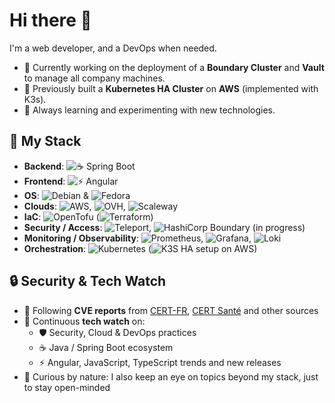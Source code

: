 # Hi there 👋

I'm a web developer, and a DevOps when needed.

- 🔭 Currently working on the deployment of a **Boundary Cluster** and **Vault** to manage all company machines.
- 🚀 Previously built a **Kubernetes HA Cluster** on **AWS** (implemented with K3s).
- 🌱 Always learning and experimenting with new technologies.

## 🔧 My Stack

- **Backend**: ![☕ Spring Boot](https://img.shields.io/badge/Spring%20Boot-6DB33F?logo=springboot&logoColor=fff) 
- **Frontend**: ![⚡ Angular](https://img.shields.io/badge/Angular-DD0031?logo=angular&logoColor=fff)
- **OS**: ![Debian](https://img.shields.io/badge/Debian-A81D33?logo=debian&logoColor=fff) & ![Fedora](https://img.shields.io/badge/Fedora-294172?logo=fedora&logoColor=fff)
- **Clouds**: ![AWS](https://img.shields.io/badge/AWS-232F3E?logo=amazonaws&logoColor=fff), ![OVH](https://img.shields.io/badge/OVH-123F6D?logo=ovh&logoColor=fff), ![Scaleway](https://img.shields.io/badge/Scaleway-4F0599?logo=scaleway&logoColor=fff)
- **IaC**: ![OpenTofu](https://img.shields.io/badge/OpenTofu-FFDA18?logo=opentofu&logoColor=000) (![Terraform](https://img.shields.io/badge/Terraform-7B42BC?logo=terraform&logoColor=fff))
- **Security / Access**: ![Teleport](https://img.shields.io/badge/Teleport-542C85?logo=teleport&logoColor=fff), ![HashiCorp Boundary](https://img.shields.io/badge/Boundary-000?logo=hashicorp&logoColor=fff) (in progress)
- **Monitoring / Observability**: ![Prometheus](https://img.shields.io/badge/Prometheus-E6522C?logo=prometheus&logoColor=fff), ![Grafana](https://img.shields.io/badge/Grafana-F46800?logo=grafana&logoColor=fff), ![Loki](https://img.shields.io/badge/Loki-4A90E2?logo=grafana&logoColor=fff)
- **Orchestration**: ![Kubernetes](https://img.shields.io/badge/Kubernetes-326CE5?logo=kubernetes&logoColor=fff) (![K3S](https://img.shields.io/badge/K3s-FFC61C?logo=k3s&logoColor=000) HA setup on AWS)

## 🔒 Security & Tech Watch
- 📡 Following **CVE reports** from [CERT-FR](https://www.cert.ssi.gouv.fr/), [CERT Santé](https://cyberveille.esante.gouv.fr/) and other sources
- 📰 Continuous **tech watch** on:
  - 🛡️ Security, Cloud & DevOps practices
  - ☕ Java / Spring Boot ecosystem
  - ⚡ Angular, JavaScript, TypeScript trends and new releases
- 🔭 Curious by nature: I also keep an eye on topics beyond my stack, just to stay open-minded
